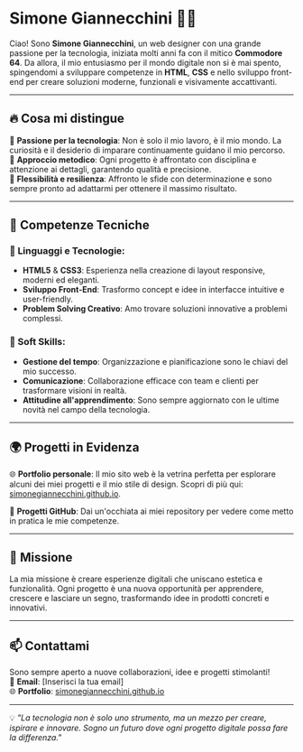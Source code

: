 # Simone Giannecchini 👨‍💻

Ciao! Sono **Simone Giannecchini**, un web designer con una grande passione per la tecnologia, iniziata molti anni fa con il mitico **Commodore 64**. Da allora, il mio entusiasmo per il mondo digitale non si è mai spento, spingendomi a sviluppare competenze in **HTML**, **CSS** e nello sviluppo front-end per creare soluzioni moderne, funzionali e visivamente accattivanti.

---

## 🔥 Cosa mi distingue

🔹 **Passione per la tecnologia**: Non è solo il mio lavoro, è il mio mondo. La curiosità e il desiderio di imparare continuamente guidano il mio percorso.  
🔹 **Approccio metodico**: Ogni progetto è affrontato con disciplina e attenzione ai dettagli, garantendo qualità e precisione.  
🔹 **Flessibilità e resilienza**: Affronto le sfide con determinazione e sono sempre pronto ad adattarmi per ottenere il massimo risultato.

---

## 🚀 Competenze Tecniche

### 🌟 Linguaggi e Tecnologie:
- **HTML5** & **CSS3**: Esperienza nella creazione di layout responsive, moderni ed eleganti.
- **Sviluppo Front-End**: Trasformo concept e idee in interfacce intuitive e user-friendly.
- **Problem Solving Creativo**: Amo trovare soluzioni innovative a problemi complessi.

### 🔧 Soft Skills:
- **Gestione del tempo**: Organizzazione e pianificazione sono le chiavi del mio successo.  
- **Comunicazione**: Collaborazione efficace con team e clienti per trasformare visioni in realtà.  
- **Attitudine all'apprendimento**: Sono sempre aggiornato con le ultime novità nel campo della tecnologia.

---

## 🌍 Progetti in Evidenza

🌐 **Portfolio personale**: Il mio sito web è la vetrina perfetta per esplorare alcuni dei miei progetti e il mio stile di design. Scopri di più qui: [simonegiannecchini.github.io](https://simonegiannecchini.github.io/Simone.github.io/).

📂 **Progetti GitHub**: Dai un'occhiata ai miei repository per vedere come metto in pratica le mie competenze.

---

## 🎯 Missione

La mia missione è creare esperienze digitali che uniscano estetica e funzionalità. Ogni progetto è una nuova opportunità per apprendere, crescere e lasciare un segno, trasformando idee in prodotti concreti e innovativi.

---

## 📫 Contattami

Sono sempre aperto a nuove collaborazioni, idee e progetti stimolanti!  
📧 **Email**: [Inserisci la tua email]  
🌐 **Portfolio**: [simonegiannecchini.github.io](https://simonegiannecchini.github.io/Simone.github.io/)

---

💡 _"La tecnologia non è solo uno strumento, ma un mezzo per creare, ispirare e innovare. Sogno un futuro dove ogni progetto digitale possa fare la differenza."_
